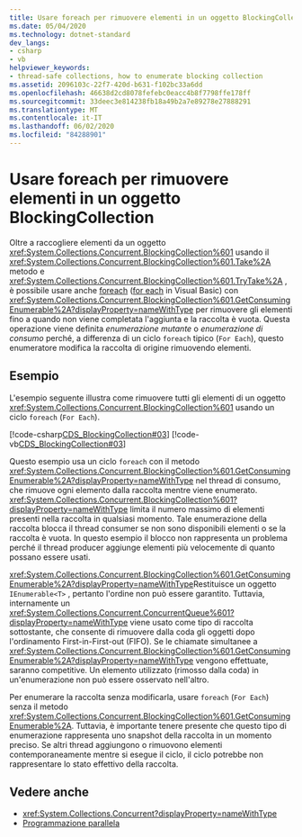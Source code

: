 ```yaml
---
title: Usare foreach per rimuovere elementi in un oggetto BlockingCollection
ms.date: 05/04/2020
ms.technology: dotnet-standard
dev_langs:
- csharp
- vb
helpviewer_keywords:
- thread-safe collections, how to enumerate blocking collection
ms.assetid: 2096103c-22f7-420d-b631-f102bc33a6dd
ms.openlocfilehash: 46638d2cd8078fefebc0eacc4b8f7798ffe178ff
ms.sourcegitcommit: 33deec3e814238fb18a49b2a7e89278e27888291
ms.translationtype: MT
ms.contentlocale: it-IT
ms.lasthandoff: 06/02/2020
ms.locfileid: "84288901"
---
```

# <a name="use-foreach-to-remove-items-in-a-blockingcollection"></a>Usare foreach per rimuovere elementi in un oggetto BlockingCollection

Oltre a raccogliere elementi da un oggetto <xref:System.Collections.Concurrent.BlockingCollection%601> usando il <xref:System.Collections.Concurrent.BlockingCollection%601.Take%2A> metodo e <xref:System.Collections.Concurrent.BlockingCollection%601.TryTake%2A> , è possibile usare anche [foreach](../../../csharp/language-reference/keywords/foreach-in.md) ([for each](../../../visual-basic/language-reference/statements/for-each-next-statement.md) in Visual Basic) con <xref:System.Collections.Concurrent.BlockingCollection%601.GetConsumingEnumerable%2A?displayProperty=nameWithType> per rimuovere gli elementi fino a quando non viene completata l'aggiunta e la raccolta è vuota. Questa operazione viene definita *enumerazione mutante* o *enumerazione di consumo* perché, a differenza di un ciclo `foreach` tipico (`For Each`), questo enumeratore modifica la raccolta di origine rimuovendo elementi.

## <a name="example"></a>Esempio

L'esempio seguente illustra come rimuovere tutti gli elementi di un oggetto <xref:System.Collections.Concurrent.BlockingCollection%601> usando un ciclo `foreach` (`For Each`).

[!code-csharp[CDS_BlockingCollection#03](../../../../samples/snippets/csharp/VS_Snippets_Misc/cds_blockingcollection/cs/example03.cs#03)]
[!code-vb[CDS_BlockingCollection#03](../../../../samples/snippets/visualbasic/VS_Snippets_Misc/cds_blockingcollection/vb/enumeratebc.vb#03)]

Questo esempio usa un ciclo `foreach` con il metodo <xref:System.Collections.Concurrent.BlockingCollection%601.GetConsumingEnumerable%2A?displayProperty=nameWithType> nel thread di consumo, che rimuove ogni elemento dalla raccolta mentre viene enumerato. <xref:System.Collections.Concurrent.BlockingCollection%601?displayProperty=nameWithType> limita il numero massimo di elementi presenti nella raccolta in qualsiasi momento. Tale enumerazione della raccolta blocca il thread consumer se non sono disponibili elementi o se la raccolta è vuota. In questo esempio il blocco non rappresenta un problema perché il thread producer aggiunge elementi più velocemente di quanto possano essere usati.

<xref:System.Collections.Concurrent.BlockingCollection%601.GetConsumingEnumerable%2A?displayProperty=nameWithType>Restituisce un oggetto `IEnumerable<T>` , pertanto l'ordine non può essere garantito. Tuttavia, internamente un <xref:System.Collections.Concurrent.ConcurrentQueue%601?displayProperty=nameWithType> viene usato come tipo di raccolta sottostante, che consente di rimuovere dalla coda gli oggetti dopo l'ordinamento First-in-First-out (FIFO). Se le chiamate simultanee a <xref:System.Collections.Concurrent.BlockingCollection%601.GetConsumingEnumerable%2A?displayProperty=nameWithType> vengono effettuate, saranno competitive. Un elemento utilizzato (rimosso dalla coda) in un'enumerazione non può essere osservato nell'altro.

Per enumerare la raccolta senza modificarla, usare `foreach` (`For Each`) senza il metodo <xref:System.Collections.Concurrent.BlockingCollection%601.GetConsumingEnumerable%2A>. Tuttavia, è importante tenere presente che questo tipo di enumerazione rappresenta uno snapshot della raccolta in un momento preciso. Se altri thread aggiungono o rimuovono elementi contemporaneamente mentre si esegue il ciclo, il ciclo potrebbe non rappresentare lo stato effettivo della raccolta.

## <a name="see-also"></a>Vedere anche

- <xref:System.Collections.Concurrent?displayProperty=nameWithType>
- [Programmazione parallela](../../parallel-programming/index.md)
